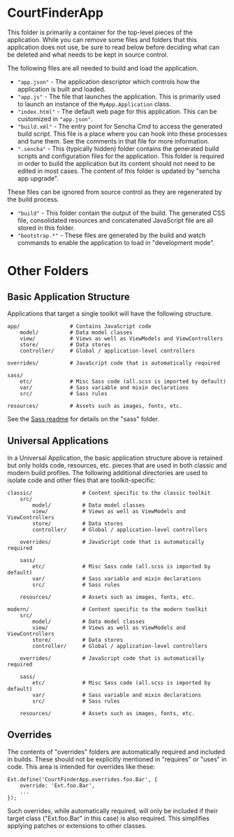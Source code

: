 # CourtFinderApp

This folder is primarily a container for the top-level pieces of the application.
While you can remove some files and folders that this application does not use,
be sure to read below before deciding what can be deleted and what needs to be
kept in source control.

The following files are all needed to build and load the application.

 - `"app.json"` - The application descriptor which controls how the application is
   built and loaded.
 - `"app.js"` - The file that launches the application. This is primarily used to
   launch an instance of the `MyApp.Application` class.
 - `"index.html"` - The default web page for this application. This can be customized
   in `"app.json"`.
 - `"build.xml"` - The entry point for Sencha Cmd to access the generated build
   script. This file is a place where you can hook into these processes and tune
   them. See the comments in that file for more information.
 - `".sencha"` - This (typically hidden) folder contains the generated build scripts
   and configuration files for the application. This folder is required in order to
   build the application but its content should not need to be edited in most cases.
   The content of this folder is updated by "sencha app upgrade".

These files can be ignored from source control as they are regenerated by the build
process.

 - `"build"` - This folder contain the output of the build. The generated CSS file,
   consolidated resources and concatenated JavaScript file are all stored in this
   folder.
 - `"bootstrap.*"` - These files are generated by the build and watch commands to
   enable the application to load in "development mode".

# Other Folders

## Basic Application Structure

Applications that target a single toolkit will have the following structure.

    app/                # Contains JavaScript code
        model/          # Data model classes
        view/           # Views as well as ViewModels and ViewControllers
        store/          # Data stores
        controller/     # Global / application-level controllers

    overrides/          # JavaScript code that is automatically required

    sass/
        etc/            # Misc Sass code (all.scss is imported by default)
        var/            # Sass variable and mixin declarations
        src/            # Sass rules

    resources/          # Assets such as images, fonts, etc.

See the [Sass readme](sass/Readme.md) for details on the "sass" folder.

## Universal Applications

In a Universal Application, the basic application structure above is retained but
only holds code, resources, etc. pieces that are used in both classic and modern
build profiles. The following additional directories are used to isolate code and
other files that are toolkit-specific:

    classic/                # Content specific to the classic toolkit
        src/
            model/          # Data model classes
            view/           # Views as well as ViewModels and ViewControllers
            store/          # Data stores
            controller/     # Global / application-level controllers

        overrides/          # JavaScript code that is automatically required

        sass/
            etc/            # Misc Sass code (all.scss is imported by default)
            var/            # Sass variable and mixin declarations
            src/            # Sass rules

        resources/          # Assets such as images, fonts, etc.

    modern/                 # Content specific to the modern toolkit
        src/
            model/          # Data model classes
            view/           # Views as well as ViewModels and ViewControllers
            store/          # Data stores
            controller/     # Global / application-level controllers

        overrides/          # JavaScript code that is automatically required

        sass/
            etc/            # Misc Sass code (all.scss is imported by default)
            var/            # Sass variable and mixin declarations
            src/            # Sass rules

        resources/          # Assets such as images, fonts, etc.

## Overrides

The contents of "overrides" folders are automatically required and included in
builds. These should not be explicitly mentioned in "requires" or "uses" in code.
This area is intended for overrides like these:

    Ext.define('CourtFinderApp.overrides.foo.Bar', {
        override: 'Ext.foo.Bar',
        ...
    });

Such overrides, while automatically required, will only be included if their target
class ("Ext.foo.Bar" in this case) is also required. This simplifies applying
patches or extensions to other classes.
